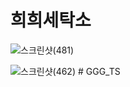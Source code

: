 # 희희세탁소

![스크린샷(481)](https://user-images.githubusercontent.com/118158825/210537236-c5a69fcf-34e8-453c-999d-9a3c2a6c056b.png)



![스크린샷(462)](https://user-images.githubusercontent.com/118158825/210045780-505af468-4798-487f-801e-93f1c38fd039.png)
#   G G G _ T S  
 